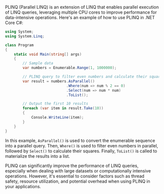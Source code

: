 PLINQ (Parallel LINQ) is an extension of LINQ that enables parallel execution of LINQ queries, leveraging multiple CPU cores to improve performance for data-intensive operations. Here's an example of how to use PLINQ in .NET Core C#:

```csharp
using System;
using System.Linq;

class Program
{
    static void Main(string[] args)
    {
        // Sample data
        var numbers = Enumerable.Range(1, 1000000);

        // PLINQ query to filter even numbers and calculate their squares in parallel
        var result = numbers.AsParallel()
                            .Where(num => num % 2 == 0)
                            .Select(num => num * num)
                            .ToList();

        // Output the first 10 results
        foreach (var item in result.Take(10))
        {
            Console.WriteLine(item);
        }
    }
}
```

In this example, `AsParallel()` is used to convert the enumerable sequence into a parallel query. Then, `Where()` is used to filter even numbers in parallel, followed by `Select()` to calculate their squares. Finally, `ToList()` is called to materialize the results into a list.

PLINQ can significantly improve the performance of LINQ queries, especially when dealing with large datasets or computationally intensive operations. However, it's essential to consider factors such as thread safety, resource utilization, and potential overhead when using PLINQ in your applications.